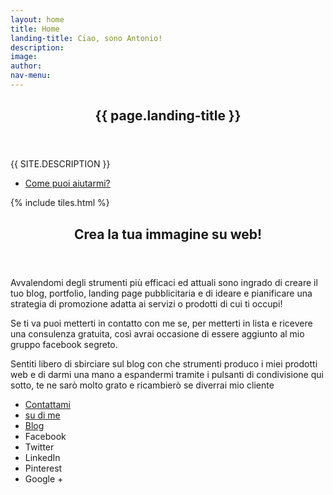 ```yaml
---
layout: home
title: Home
landing-title: Ciao, sono Antonio!
description:
image:
author:
nav-menu:
---
```


<!-- Banner -->
<section id="banner" class="major">
	<div class="inner">
		<header class="major">
			<h1>{{ page.landing-title }}</h1>
		</header>
		<div class="content">
			<p style="text-transform: uppercase;">{{ site.description }}</p>
			<ul class="actions">
				<li><a href="#one" class="button next scrolly">Come puoi aiutarmi?</a></li>
			</ul>
		</div>
	</div>
</section>

<!-- Main -->
<div id="main">

<!-- One -->
{% include tiles.html %}

<!-- Two -->
<section id="two">
	<div class="inner">
		<header class="major">
			<h2>Crea la tua immagine su web!</h2>
		</header>
		<p>Avvalendomi degli strumenti più efficaci ed attuali sono ingrado di creare il tuo blog, portfolio, landing page pubblicitaria e di ideare e pianificare una strategia di promozione adatta ai servizi o prodotti di cui ti occupi!</p>
		<p>Se ti va puoi metterti in contatto con me se, per metterti in lista e ricevere una consulenza gratuita, così avrai occasione di essere aggiunto al mio gruppo facebook segreto.</p>
		<p>Sentiti libero di sbirciare sul blog con che strumenti produco i miei prodotti web e di darmi una mano a espandermi tramite i pulsanti di condivisione qui sotto, te ne sarò molto grato e ricambier&ograve; se diverrai mio cliente</p>
		<ul class="actions">
			<li><a href="contatti.html" class="button next">Contattami</a></li>
			<li><a href="chi-sono.html" class="button special icon fa-hand-peace-o">su di me</a></li>
			<li><a href="https://rebrand.ly/trendoblog" class="button icon fa-newspaper-o">Blog</a></li>
			<li><a href="https://facebook.com/" class="button special icon fa-facebook"></a>Facebook</li>
			<li><a href="https://twitter.com/" class="button special icon fa-twitter"></a>Twitter</li>
			<li><a href="https://linkedin.com/" class="button special icon fa-linkedin"></a>LinkedIn</li>
			<li><a href="https://pinterest.com/" class="button special icon fa-pinterest"></a>Pinterest</li>
			<li><a href="https://facebook.com/" class="button special icon fa-google-plus"></a>Google +</li>
		</ul>
	</div>
</section>

</div>
